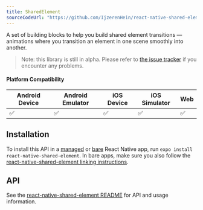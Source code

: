 ```yaml
---
title: SharedElement
sourceCodeUrl: "https://github.com/IjzerenHein/react-native-shared-element"
---
```


A set of building blocks to help you build shared element transitions &mdash; animations where you transition an element in one scene smoothly into another.

> Note: this library is still in alpha. Please refer to [the issue tracker](https://github.com/IjzerenHein/react-native-shared-element/issues) if you encounter any problems.

#### Platform Compatibility

| Android Device | Android Emulator | iOS Device | iOS Simulator |  Web  |
| ------ | ---------- | ------ | ------ | ------ |
| ✅     |  ✅     | ✅     | ✅     | ✅    |

## Installation

To install this API in a [managed](../../introduction/managed-vs-bare/#managed-workflow) or [bare](../../introduction/managed-vs-bare/#bare-workflow) React Native app, run `expo install react-native-shared-element`. In bare apps, make sure you also follow the [react-native-shared-element linking instructions](https://github.com/IjzerenHein/react-native-shared-element#installation).

## API

See the [react-native-shared-element README](https://github.com/IjzerenHein/react-native-shared-element/blob/master/README.md) for API and usage information.
